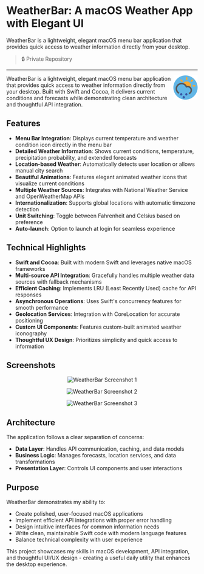 # WeatherBar: A macOS Weather App with Elegant UI

WeatherBar is a lightweight, elegant macOS menu bar application that provides quick access to weather information directly from your desktop.

> 🔒 Private Repository

---


<img src="AppIcon.png" alt="WeatherBar App Icon" width="64" height="64" align="right"/>

WeatherBar is a lightweight, elegant macOS menu bar application that provides quick access to weather information directly from your desktop. Built with Swift and Cocoa, it delivers current conditions and forecasts while demonstrating clean architecture and thoughtful API integration.

## Features

- **Menu Bar Integration**: Displays current temperature and weather condition icon directly in the menu bar
- **Detailed Weather Information**: Shows current conditions, temperature, precipitation probability, and extended forecasts
- **Location-based Weather**: Automatically detects user location or allows manual city search
- **Beautiful Animations**: Features elegant animated weather icons that visualize current conditions
- **Multiple Weather Sources**: Integrates with National Weather Service and OpenWeatherMap APIs
- **Internationalization**: Supports global locations with automatic timezone detection
- **Unit Switching**: Toggle between Fahrenheit and Celsius based on preference
- **Auto-launch**: Option to launch at login for seamless experience

## Technical Highlights

- **Swift and Cocoa**: Built with modern Swift and leverages native macOS frameworks
- **Multi-source API Integration**: Gracefully handles multiple weather data sources with fallback mechanisms
- **Efficient Caching**: Implements LRU (Least Recently Used) cache for API responses
- **Asynchronous Operations**: Uses Swift's concurrency features for smooth performance
- **Geolocation Services**: Integration with CoreLocation for accurate positioning
- **Custom UI Components**: Features custom-built animated weather iconography
- **Thoughtful UX Design**: Prioritizes simplicity and quick access to information

## Screenshots

<p align="center">
 <img src="Screen Shot 1.png" alt="WeatherBar Screenshot 1" width="600"/>
</p>

<p align="center">
 <img src="Screen Shot 2.png" alt="WeatherBar Screenshot 2" width="600"/>
</p>

<p align="center">
 <img src="Screen Shot 3.png" alt="WeatherBar Screenshot 3" width="600"/>
</p>

## Architecture

The application follows a clear separation of concerns:

- **Data Layer**: Handles API communication, caching, and data models
- **Business Logic**: Manages forecasts, location services, and data transformations
- **Presentation Layer**: Controls UI components and user interactions

## Purpose

WeatherBar demonstrates my ability to:
- Create polished, user-focused macOS applications
- Implement efficient API integrations with proper error handling
- Design intuitive interfaces for common information needs
- Write clean, maintainable Swift code with modern language features
- Balance technical complexity with user experience

This project showcases my skills in macOS development, API integration, and thoughtful UI/UX design - creating a useful daily utility that enhances the desktop experience.
